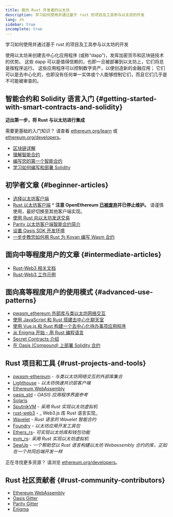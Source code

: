 ```yaml
---
title: 面向 Rust 开发者的以太坊
description: 学习如何使用并通过基于 rust 的项目及工具参与以太坊的开发
lang: zh
sidebar: true
incomplete: true
---
```


<div class="featured">学习如何使用并通过基于 rust 的项目及工具参与以太坊的开发</div>

使用以太坊来创建去中心化应用程序 (或称“dapp”)，发挥加密货币和区块链技术的优势。 这些 dapp 可以是值得信赖的，也即一旦被部署到以太坊上，它们将总是按程序运行。 这些应用程序可以控制数字资产，以便创造新的金融应用； 它们可以是去中心化的，也即没有任何单一实体或个人能够控制它们，而且它们几乎是不可能被审查的。

## 智能合约和 Solidity 语言入门 {#getting-started-with-smart-contracts-and-solidity}

**迈出第一步，将 Rust 与以太坊进行集成**

需要更基础的入门知识？ 请查看 [ethereum.org/learn](/learn/) 或 [ethereum.org/developers](/developers/)。

- [区块链详解](https://kauri.io/article/d55684513211466da7f8cc03987607d5/blockchain-explained)
- [理解智能合约](https://kauri.io/article/e4f66c6079e74a4a9b532148d3158188/ethereum-101-part-5-the-smart-contract)
- [编写您的第一个智能合约](https://kauri.io/article/124b7db1d0cf4f47b414f8b13c9d66e2/remix-ide-your-first-smart-contract)
- [学习如何编写和部署 Solidity](https://kauri.io/article/973c5f54c4434bb1b0160cff8c695369/understanding-smart-contract-compilation-and-deployment)

## 初学者文章 {#beginner-articles}

- [选择以太坊客户端](https://www.trufflesuite.com/docs/truffle/reference/choosing-an-ethereum-client)
- [Rust 以太坊客户端](https://openethereum.github.io/) \* **注意 OpenEthereum [已被废弃](https://medium.com/openethereum/gnosis-joins-erigon-formerly-turbo-geth-to-release-next-gen-ethereum-client-c6708dd06dd)并已停止维护。** 请谨慎使用，最好切换至其他客户端实现。
- [使用 Rust 向以太坊发送交易](https://kauri.io/#collections/A%20Hackathon%20Survival%20Guide/sending-ethereum-transactions-with-rust/)
- [Parity 以太坊客户端智能合约简介](https://wiki.parity.io/Smart-Contracts)
- [设置 Oasis SDK 开发环境](https://docs.oasis.dev/oasis-sdk/guide/getting-started)
- [一步步教您如何用 Rust 为 Kovan 编写 Wasm 合约](https://github.com/paritytech/pwasm-tutorial)

## 面向中等程度用户的文章 {#intermediate-articles}

- [Rust-Web3 相关文档](https://tomusdrw.github.io/rust-web3/web3/index.html)
- [Rust-Web3 工作示例](https://github.com/tomusdrw/rust-web3/blob/master/examples)

## 面向高等程度用户的使用模式 {#advanced-use-patterns}

- [pwasm_ethereum 外部库与类以太坊网络交互](https://github.com/openethereum/pwasm-ethereum)
- [使用 JavaScript 和 Rust 搭建去中心化聊天室](https://medium.com/perlin-network/build-a-decentralized-chat-using-javascript-rust-webassembly-c775f8484b52)
- [使用 Vue.js 和 Rust 构建一个去中心化待办事项应用程序](https://medium.com/@jjmace01/build-a-decentralized-todo-app-using-vue-js-rust-webassembly-5381a1895beb)
- [从 Enigma 开始 - 用 Rust 编程语言](https://blog.enigma.co/getting-started-with-discovery-the-rust-programming-language-4d1e0b06de15)
- [Secret Contracts 介绍](https://blog.enigma.co/getting-started-with-enigma-an-intro-to-secret-contracts-cdba4fe501c2)
- [在 Oasis (Compound) 上部署 Solidity 合约](https://docs.oasis.dev/tutorials/deploy-solidity.html#deploy-using-truffle)

## Rust 项目和工具 {#rust-projects-and-tools}

- [pwasm-ethereum](https://github.com/paritytech/pwasm-ethereum) - _与类以太坊网络交互的外部库集合_
- [Lighthouse](https://github.com/sigp/lighthouse) - _以太坊快速共识层客户端_
- [Ethereum WebAssembly](https://ewasm.readthedocs.io/en/mkdocs/)
- [oasis_std](https://docs.rs/oasis-std/0.2.7/oasis_std/) - _OASIS 应用程序界面参考_
- [Solaris](https://github.com/paritytech/sol-rs)
- [SputnikVM](https://github.com/sorpaas/rust-evm) - _采用 Rust 实现以太坊虚拟机_
- [rust-web3](https://github.com/tomusdrw/rust-web3) - _ Web3.js 库 Rust 语言实现_
- [Wavelet](https://wavelet.perlin.net/docs/smart-contracts) - _Rust 语言的 Wavelet 智能合约_
- [Foundry](https://github.com/gakonst/foundry) - _以太坊应用开发工具包_
- [Ethers_rs](https://github.com/gakonst/ethers-rs)- _可实现以太坊库和钱包功能_
- [evm_rs](https://github.com/rust-blockchain/evm)- _采用 Rust 实现以太坊虚拟机_
- [SewUp](https://github.com/second-state/SewUp) - _一个帮助您以 Rust 语言构建以太坊 Webassembly 合约的库，正如在一个共同后端开发一样_

正在寻找更多资源？ 请浏览 [ethereum.org/developers](/developers/)。

## Rust 社区贡献者 {#rust-community-contributors}

- [Ethereum WebAssembly](https://gitter.im/ewasm/Lobby)
- [Oasis Gitter](https://gitter.im/Oasis-official/Lobby)
- [Parity Gitter](https://gitter.im/paritytech/parity)
- [Enigma](https://discord.gg/SJK32GY)
